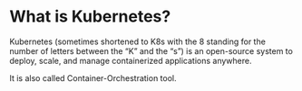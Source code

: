 # What is Kubernetes?

Kubernetes (sometimes shortened to K8s with the 8 standing for the number of letters between the “K” and the “s”) is an open-source system to deploy, scale, and manage containerized applications anywhere.

It is also called Container-Orchestration tool.

